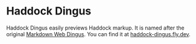 # Haddock Dingus

Haddock Dingus easily previews Haddock markup.
It is named after the original [Markdown Web Dingus][1].
You can find it at [haddock-dingus.fly.dev][2].

[1]: https://daringfireball.net/projects/markdown/dingus
[2]: https://haddock-dingus.fly.dev
